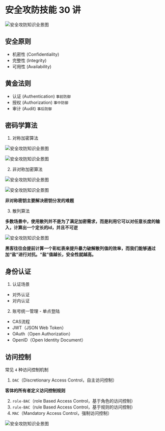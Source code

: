 # 安全攻防技能 30 讲

![安全攻防知识全景图](http://cdn.chemputer.top/notebook/classnotebook/geekbang/class1/1-1.jpg)

## 安全原则

- 机密性 (Confidentiality)
- 完整性 (Integrity)
- 可用性 (Availability)

## 黄金法则

- 认证 (Authentication) `事前防御`
- 授权 (Authorization) `事中防御`
- 审计 (Audit) `事后防御`

## 密码学算法

1. 对称加密算法


![安全攻防知识全景图](http://cdn.chemputer.top/notebook/classnotebook/geekbang/class1/1-2.jpg)


![安全攻防知识全景图](http://cdn.chemputer.top/notebook/classnotebook/geekbang/class1/1-3.jpg)


2. 非对称加密算法

![安全攻防知识全景图](http://cdn.chemputer.top/notebook/classnotebook/geekbang/class1/1-4.jpg)

![安全攻防知识全景图](http://cdn.chemputer.top/notebook/classnotebook/geekbang/class1/1-5.jpg)

**非对称密钥主要解决密钥分发的难题**

3. 散列算法

**多数场景中，使用散列并不是为了满足加密需求，而是利用它可以对任意长度的输入，计算出一个定长的id，并且不可逆**

![安全攻防知识全景图](http://cdn.chemputer.top/notebook/classnotebook/geekbang/class1/1-6.jpg)

**黑客往往会提前计算一个彩虹表来提升暴力破解散列值的效率，而我们能够通过加“盐”进行对抗。“盐”值越长，安全性就越高。**

## 身份认证

1. 认证场景

- 对外认证
- 对内认证

2. 账号统一管理 - 单点登陆

- CAS流程
- JWT（JSON Web Token）
- OAuth（Open Authorization）
- OpenID（Open Identity Document）

## 访问控制

常见 `4` 种访问控制机制

1. `DAC`（Discretionary Access Control，自主访问控制）

**客体的所有者定义访问控制规则**

2. `role-BAC`（role Based Access Control，基于角色的访问控制）
3. `rule-BAC`（rule Based Access Control，基于规则的访问控制）
4. `MAC`（Mandatory Access Control，强制访问控制）

![安全攻防知识全景图](http://cdn.chemputer.top/notebook/classnotebook/geekbang/class1/1-7.jpg)